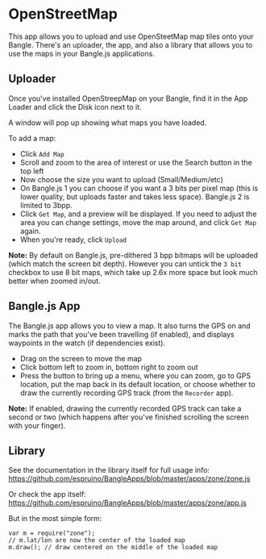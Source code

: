 # OpenStreetMap

This app allows you to upload and use OpenSteetMap map tiles onto your
Bangle. There's an uploader, the app, and also a library that
allows you to use the maps in your Bangle.js applications.

## Uploader

Once you've installed OpenStreepMap on your Bangle, find it
in the App Loader and click the Disk icon next to it.

A window will pop up showing what maps you have loaded.

To add a map:

* Click `Add Map`
* Scroll and zoom to the area of interest or use the Search button in the top left
* Now choose the size you want to upload (Small/Medium/etc)
* On Bangle.js 1 you can choose if you want a 3 bits per pixel map (this is lower
quality, but uploads faster and takes less space). Bangle.js 2 is limited to 3bpp.
* Click `Get Map`, and a preview will be displayed. If you need to adjust the area you
can change settings, move the map around, and click `Get Map` again.
* When you're ready, click `Upload`

**Note:** By default on Bangle.js, pre-dithered 3 bpp bitmaps will be uploaded
(which match the screen bit depth). However you can untick the `3 bit` checkbox
to use 8 bit maps, which take up 2.6x more space but look much better when
zoomed in/out.

## Bangle.js App

The Bangle.js app allows you to view a map. It also turns the GPS on
and marks the path that you've been travelling (if enabled), and
displays waypoints in the watch (if dependencies exist).

* Drag on the screen to move the map
* Click bottom left to zoom in, bottom right to zoom out
* Press the button to bring up a menu, where you can zoom, go to GPS location,
put the map back in its default location, or choose whether to draw the currently
recording GPS track (from the `Recorder` app).

**Note:** If enabled, drawing the currently recorded GPS track can take a second
or two (which happens after you've finished scrolling the screen with your finger).


## Library

See the documentation in the library itself for full usage info:
https://github.com/espruino/BangleApps/blob/master/apps/zone/zone.js

Or check the app itself: https://github.com/espruino/BangleApps/blob/master/apps/zone/app.js

But in the most simple form:

```
var m = require("zone");
// m.lat/lon are now the center of the loaded map
m.draw(); // draw centered on the middle of the loaded map
```
